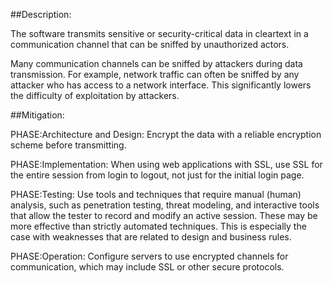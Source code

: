 ##Description:

The software transmits sensitive or security-critical data in cleartext in a communication channel that can be sniffed by unauthorized actors.

Many communication channels can be sniffed by attackers during data transmission. For example, network traffic can often be sniffed by any attacker who has access to a network interface. This significantly lowers the difficulty of exploitation by attackers.

##Mitigation:


PHASE:Architecture and Design:
Encrypt the data with a reliable encryption scheme before transmitting.

PHASE:Implementation:
When using web applications with SSL, use SSL for the entire session from login to logout, not just for the initial login page.

PHASE:Testing:
Use tools and techniques that require manual (human) analysis, such as penetration testing, threat modeling, and interactive tools that allow the tester to record and modify an active session. These may be more effective than strictly automated techniques. This is especially the case with weaknesses that are related to design and business rules.

PHASE:Operation:
Configure servers to use encrypted channels for communication, which may include SSL or other secure protocols.

